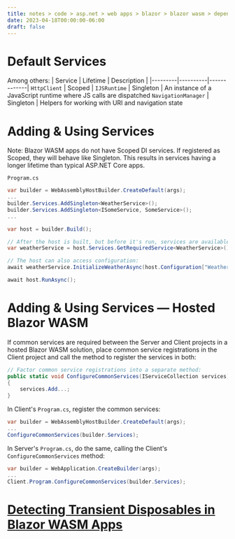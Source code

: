 ```yaml
---
title: notes > code > asp.net > web apps > blazor > blazor wasm > dependency injection
date: 2023-04-18T00:00:00-06:00
draft: false
---
```


# Default Services
Among others:
| Service | Lifetime | Description |
|---------|----------|-------------|
`HttpClient` | Scoped | 
`IJSRuntime` | Singleton | An instance of a JavaScript runtime where JS calls are dispatched
`NavigationManager` | Singleton | Helpers for working with URI and navigation state

# Adding & Using Services
Note:  Blazor WASM apps do not have Scoped DI services.  If registered as Scoped, they will behave like Singleton.  This results in services having a longer lifetime than typical ASP.NET Core apps.

`Program.cs`
```cs
var builder = WebAssemblyHostBuilder.CreateDefault(args);
...
builder.Services.AddSingleton<WeatherService>();
builder.Services.AddSingleton<ISomeService, SomeService>();
...

var host = builder.Build();

// After the host is built, but before it's run, services are available from the root DI scope:
var weatherService = host.Services.GetRequiredService<WeatherService>();

// The host can also access configuration:
await weatherService.InitializeWeatherAsync(host.Configuration["WeatherServiceUri"]);

await host.RunAsync();
```

# Adding & Using Services — Hosted Blazor WASM
If common services are required between the Server and Client projects in a hosted Blazor WASM solution, place common service registrations in the Client project and call the method to register the services in both:
```cs
// Factor common service registrations into a separate method:
public static void ConfigureCommonServices(IServiceCollection services)
{
    services.Add...;
}
```
In Client's `Program.cs`, register the common services:
```cs
var builder = WebAssemblyHostBuilder.CreateDefault(args);
...
ConfigureCommonServices(builder.Services);
```
In Server's `Program.cs`, do the same, calling the Client's `ConfigureCommonServices` method:
```cs
var builder = WebApplication.CreateBuilder(args);
...
Client.Program.ConfigureCommonServices(builder.Services);
```

# [Detecting Transient Disposables in Blazor WASM Apps](https://learn.microsoft.com/en-us/aspnet/core/blazor/fundamentals/dependency-injection?view=aspnetcore-7.0#detect-transient-disposables-in-blazor-webassembly-apps)
